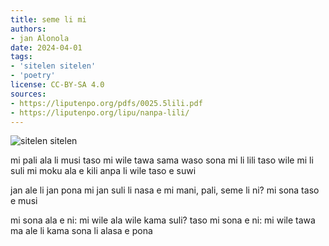 ```yaml
---
title: seme li mi
authors:
- jan Alonola
date: 2024-04-01
tags:
- 'sitelen sitelen'
- 'poetry'
license: CC-BY-SA 4.0
sources:
- https://liputenpo.org/pdfs/0025.5lili.pdf
- https://liputenpo.org/lipu/nanpa-lili/
---
```


![sitelen sitelen](https://commons.wikimedia.org/wiki/File:Lipu_tenpo_nanpa_lili_-_sitelen_sitelen.png)

mi pali ala li musi taso
mi wile tawa sama waso
sona mi li lili taso wile mi li suli
mi moku ala e kili anpa li wile taso e suwi

jan ale li jan pona mi
jan suli li nasa e mi
mani, pali, seme li ni?
mi sona taso e musi

mi sona ala e ni:
mi wile ala wile kama suli?
taso mi sona e ni:
mi wile tawa ma ale li kama sona li alasa e pona